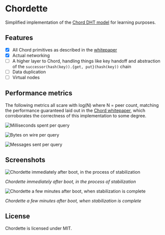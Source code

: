 # Chordette
Simplified implementation of the [Chord DHT model](https://pdos.csail.mit.edu/papers/chord:sigcomm01/chord_sigcomm.pdf) for learning purposes.

## Features

- [x] All Chord primitives as described in the [whitepaper](https://pdos.csail.mit.edu/papers/chord:sigcomm01/chord_sigcomm.pdf)
- [x] Actual networking
- [ ] A higher layer to Chord, handling things like key handoff and abstraction of the `successor(hash(key)).{get, put}(hash(key))` chain
- [ ] Data duplication
- [ ] Virtual nodes

## Performance metrics
The following metrics all scare with log(N) where N = peer count, matching the performance guaranteed laid out in the [Chord whitepaper](https://pdos.csail.mit.edu/papers/chord:sigcomm01/chord_sigcomm.pdf), which corroborates the correctness of this implementation to some degree.

![Milliseconds spent per query](https://github.com/hexafluoride/Chordette/blob/master/docs/metrics/time-per-query.png?raw=true)

![Bytes on wire per query](https://github.com/hexafluoride/Chordette/blob/master/docs/metrics/bytes-per-query.png?raw=true)

![Messages sent per query](https://github.com/hexafluoride/Chordette/blob/master/docs/metrics/msgs-per-query.png?raw=true)

## Screenshots

![Chordette immediately after boot, in the process of stabilization](https://github.com/hexafluoride/Chordette/blob/master/docs/screenshots/chordette-1.PNG?raw=true)

_Chordette immediately after boot, in the process of stabilization_

![Chordette a few minutes after boot, when stabilization is complete](https://github.com/hexafluoride/Chordette/blob/master/docs/screenshots/chordette-2.PNG?raw=true)

_Chordette a few minutes after boot, when stabilization is complete_

## License
Chordette is licensed under MIT.
